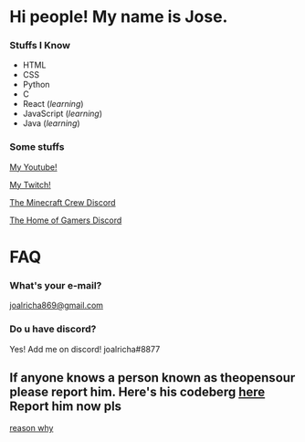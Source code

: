 # Hi people! My name is Jose.
### Stuffs I Know
- HTML
- CSS
- Python
- C
- React (_learning_)
- JavaScript (_learning_)
- Java (_learning_)

### Some stuffs

[My Youtube!](https://www.youtube.com/channel/UCCAJQLCgq0HAeCYGrwVG1qQ)

[My Twitch!](https://twitch.tv/joalricha)

[The Minecraft Crew Discord](https://discord.gg/6sbBJGYQWJ)

[The Home of Gamers Discord](https://discord.gg/RVMcCqAjvR)

# FAQ

### What's your e-mail?
joalricha869@gmail.com

### Do u have discord?
Yes! Add me on discord! joalricha#8877


## If anyone knows a person known as theopensour please report him. Here's his codeberg [here](https://codeberg.org/theopensour) Report him now pls

[reason why](https://github.com/IdkDwij/theopensour-exposed-for-being-a-Pedophile)
